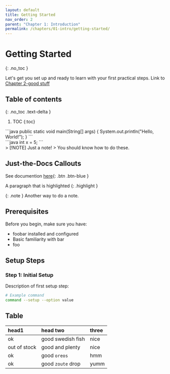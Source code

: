 ```yaml
---
layout: default
title: Getting Started
nav_order: 2
parent: "Chapter 1: Introduction"
permalink: /chapters/01-intro/getting-started/
---
```

<style>
div.good-code div,
div.good-code pre {
    background-color: rgba(209, 255, 211, 0.5) !important; /* Light green */
}
div.bad-code div,
div.bad-code pre {
    background-color: rgba(255, 209, 209, 0.5) !important;
}
div.okay-code div,
div.okay-code pre {
    background-color: rgba(253, 255, 201, 0.5) !important;
}
</style>
# Getting Started
{: .no_toc }

Let's get you set up and ready to learn with your first practical steps.
Link to [Chapter 2-good stuff](02-fundamentals/good-stuff)

## Table of contents
{: .no_toc .text-delta }

1. TOC
{:toc}

<div class="okay-code" markdown="1">
```java
public static void main(String[] args) {
  System.out.println("Hello, World!");
}
```
</div>

<div class="good-code" markdown="1">
```java
int x = 5;
```
</div>
> [!NOTE] Just a note!
> You should know how to do these.

## Just-the-Docs Callouts
See documention [here](https://just-the-docs.com/docs/ui-components/callouts/){: .btn .btn-blue } 




A paragraph that is highlighted {: .highlight }


{: .note }
Another way to do a note. 


## Prerequisites

Before you begin, make sure you have:
- foobar installed and configured
- Basic familiarity with bar
- foo

## Setup Steps

### Step 1: Initial Setup
Description of first setup step:

```bash
# Example command
command --setup --option value
```

## Table

| head1        | head two          | three |
|:-------------|:------------------|:------|
| ok           | good swedish fish | nice  |
| out of stock | good and plenty   | nice  |
| ok           | good `oreos`      | hmm   |
| ok           | good `zoute` drop | yumm  |

